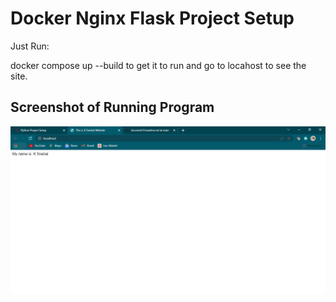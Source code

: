 # Docker Nginx Flask Project Setup

Just Run:

docker compose up --build to get it to run and go to locahost to see the site.

## Screenshot of Running Program

![Running Program](screenshots/sk_snap/sk_commit_1_1.png)
